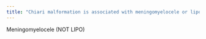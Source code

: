 ```yaml
---
title: "Chiari malformation is associated with meningomyelocele or lipomyelomeningocele?"
---
```

Meningomyelocele (NOT LIPO)

